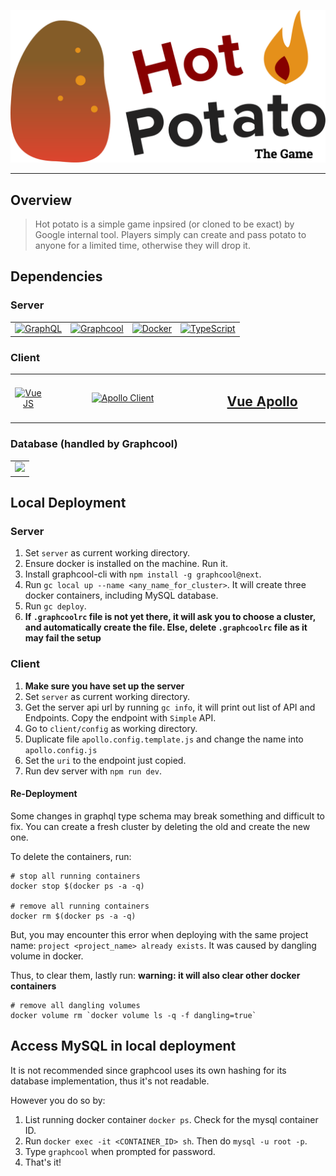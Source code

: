 <p align="center"><img width="600" src="/client/static/hot_potato_logo.png" alt="Hot Potato Game logo"></p>


------------------------
## Overview

> Hot potato is a simple game inpsired (or cloned to be exact) by Google internal tool. Players simply can create and pass potato to anyone for a limited time, otherwise they will drop it.

## Dependencies

### Server

<table>
  <tbody>
    <tr>
      <td align="center" valign="middle">
        <a href="https://github.com/graphql/graphql-js">
          <img width="180" src="https://marmelab.com/images/blog/graphql/logo.png" alt="GraphQL">
        </a>
      </td>
      <td align="center" valign="middle">
        <a href="https://github.com/graphcool/graphcool">
          <img width="220" src="http://mvp-space.com/img/partners/graphcool.svg" alt="Graphcool">
        </a>
      </td>
      <td align="center" valign="middle">
        <a href="https://www.docker.com/">
          <img width="180" src="https://www.fullstackpython.com/img/logos/docker-wide.png" alt="Docker">
        </a>
      </td>
      <td align="center" valign="middle">
        <a href="https://www.typescriptlang.org/">
          <img width="120" src="https://d33wubrfki0l68.cloudfront.net/0579d394494deca6039254f27da3036f05a7ea05/8e284/images/typescript.png" alt="TypeScript">
        </a>
      </td>
    </tr>
  </tbody>
</table>




### Client

<table>
  <tbody>
    <tr>
      <td align="center" valign="middle">
        <a href="https://vuejs.org/">
          <img width="250" src="https://user-images.githubusercontent.com/7110136/29002856-9a237b36-7ab4-11e7-9f51-a0521d5c7a9b.png" alt="VueJS">
        </a>
      </td>
      <td align="center" valign="middle" width="250">
        <a href="https://www.apollographql.com">
          <img width="200" src="http://optics-docs.apollodata.com/images/logo-apollo-space-left.svg" alt="Apollo Client">
        </a>
      </td>
      <td align="center" valign="middle" width="200">
        <a href="https://github.com/Akryum/vue-apollo">
          <h2>Vue Apollo</h2>
        </a>
      </td>
    </tr>
  </tbody>
</table>


### Database (handled by Graphcool)

<table>
  <tbody>
    <tr>
      <td align="center" valign="middle">
        <a href="https://www.mysql.com/">
          <img width="150" src="https://upload.wikimedia.org/wikipedia/en/thumb/6/62/MySQL.svg/1200px-MySQL.svg.png">
        </a>
      </td>
    </tr>
  </tbody>
</table>


## Local Deployment

### Server

1. Set `server` as current working directory.
2. Ensure docker is installed on the machine. Run it.
3. Install graphcool-cli with `npm install -g graphcool@next`.
4. Run `gc local up --name <any_name_for_cluster>`. It will create three docker containers, including MySQL database.
5. Run `gc deploy`.
6. **If `.graphcoolrc` file is not yet there, it will ask you to choose a cluster, and automatically create the file. Else, delete `.graphcoolrc` file as it may fail the setup**

### Client

1. **Make sure you have set up the server**
2. Set `server` as current working directory.
3. Get the server api url by running `gc info`, it will print out list of API and Endpoints. Copy the endpoint with `Simple` API.
4. Go to `client/config` as working directory.
5. Duplicate file `apollo.config.template.js` and change the name into `apollo.config.js`
6. Set the `uri` to the endpoint just copied.
7. Run dev server with `npm run dev`.

#### Re-Deployment

Some changes in graphql type schema may break something and difficult to fix. You can create a fresh cluster by deleting the old and create the new one.

To delete the containers, run:

```shell
# stop all running containers
docker stop $(docker ps -a -q)

# remove all running containers
docker rm $(docker ps -a -q)
```

But, you may encounter this error when deploying with the same project name: `project <project_name> already exists`. It was caused by dangling volume in docker.

Thus, to clear them, lastly run: **warning: it will also clear other docker containers**

```shell
# remove all dangling volumes
docker volume rm `docker volume ls -q -f dangling=true`
```

## Access MySQL in local deployment

It is not recommended since graphcool uses its own hashing for its database implementation, thus it's not readable.

However you do so by:

1. List running docker container `docker ps`. Check for the mysql container ID.
2. Run `docker exec -it <CONTAINER_ID> sh`. Then do `mysql -u root -p`.
3. Type `graphcool` when prompted for password.
4. That's it!
